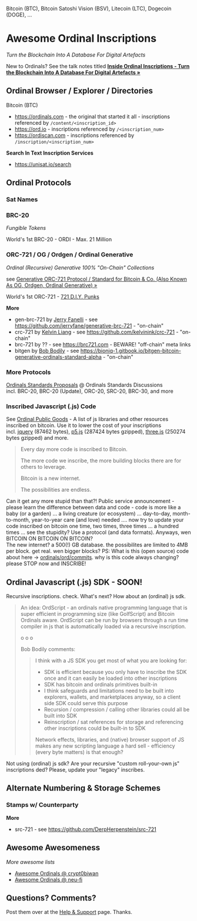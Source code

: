 
Bitcoin (BTC), Bitcoin Satoshi Vision (BSV), Litecoin (LTC), Dogecoin (DOGE), ...


# Awesome Ordinal Inscriptions

_Turn the Blockchain Into A Database For Digital Artefacts_


New to Ordinals?
See the talk notes titled
[**Inside Ordinal Inscriptions - Turn the Blockchain Into A Database For Digital Artefacts »**](https://github.com/pixelartexchange/ordinals.sandbox/tree/master/insideordinals)


## Ordinal Browser / Explorer / Directories

Bitcoin (BTC)

- <https://ordinals.com>   - the original that started it all  - inscriptions referenced by `/content/<inscription_id>`
- <https://ord.io>     - inscriptions referenced by `/<inscription_num>`
- <https://ordiscan.com>   - inscriptions referenced by `/inscription/<inscription_num>`


**Search In Text Inscription Services**

- <https://unisat.io/search>



## Ordinal Protocols

### Sat Names


### BRC-20

_Fungible Tokens_

World's 1st  BRC-20  -  ORDI - Max. 21 Million   



### ORC-721 / OG / Ordgen / Ordinal Generative

_Ordinal (Recursive) Generative 100% "On-Chain" Collections_

see [Generative ORC-721 Protocol / Standard for Bitcoin & Co. (Also Known As OG, Ordgen, Ordinal Generative) »](https://github.com/ordbase/generative-orc-721)

World's 1st ORC-721  -  [721 D.I.Y. Punks](https://twitter.com/diypunksnfts)


**More**

- gen-brc-721  by [Jerry Fanelli](https://github.com/jerryfane)  - see <https://github.com/jerryfane/generative-brc-721>  - "on-chain"
- crc-721 by [Kelvin Liang](https://github.com/kelvinink)   - see <https://github.com/kelvinink/crc-721>  - "on-chain"
- brc-721 by ??   - see <https://brc721.com>   -   BEWARE!  "off-chain" meta links
- bitgen by [Bob Bodily](https://github.com/bodily11)   - see <https://bioniq-1.gitbook.io/bitgen-bitcoin-generative-ordinals-standard-alpha> - "on-chain"


### More Protocols

[Ordinals Standards Proposals](https://patches-1.gitbook.io/ordinals-standards-discussions) @ Ordinals Standards Discussions   
incl. BRC-20, BRC-20 (Update), ORC-20, SRC-20, BRC-30, and more


### Inscribed Javascript (.js) Code  

See [Ordinal Public Goods](https://github.com/jokie88/ordinalpublicgoods) - A list of js libraries 
and other resources inscribed on bitcoin. Use it to lower the cost of your inscriptions  
incl. [jquery](https://ordinals.com/inscription/773e4865bcf3084e6d6ee5d49136fb5f7071d4c050ec4aeeaeb9c6d24fea5fc1i0) (87462 bytes), 
[p5.js](https://ordinals.com/inscription/255ce0c5a0d8aca39510da72e604ef8837519028827ba7b7f723b7489f3ec3a4i0) (287424 bytes gzipped), 
[three.js](https://ordinals.com/inscription/2dbdf9ebbec6be793fd16ae9b797c7cf968ab2427166aaf390b90b71778266abi0) (250274 bytes gzipped) and more.

> Every day more code is inscribed to Bitcoin.
>
> The more code we inscribe, the more building blocks there are for others to leverage.
>
> Bitcoin is a new internet.
>
> The possibilities are endless.

Can it get any more stupid than that?!  Public service announcement -  please learn the difference between data and code - 
code is more like a baby (or a garden) ... a living creature (or ecosystem) ... day-to-day, month-to-month, year-to-year care (and love) needed .... now try to update your code inscribed on bitcoin one time, two times, three times ... a hundred times ... see the stupidity? 
Use a protocol (and data formats).   Anyways,  wen BITCOIN ON BITCOIN ON BITCOIN?    
The new internet? a 500(!) GB database. the possibilites are limited to 4MB per block. get real. 
wen bigger blocks? PS: What is this (open source) code about here -> [ordinals/ord/commits](https://github.com/ordinals/ord/commits/master). why is this code always changing? please STOP now and INSCRIBE!


## Ordinal Javascript (.js) SDK - SOON!  

Recursive inscriptions. check. What's next?  How about an (ordinal) js sdk.

> An idea: OrdScript - an ordinals native programming language that is super efficient in programming size
> (like GolfScript) and Bitcoin Ordinals aware. OrdScript can be run by browsers
>  through a run time compiler in js that is automatically loaded via a recursive inscription.
>
>  o o o
>
>  Bob Bodily comments:
> 
>>  I think with a JS SDK you get most of what you are looking for:
>>
>> - SDK is efficient because you only have to inscribe the SDK once and it can easily be loaded into other inscriptions
>> - SDK has bitcoin and ordinals primitives built-in
>> - I think safeguards and limitations need to be built into explorers, wallets, and marketplaces anyway, so a client side SDK could serve this purpose
>> - Recursion / compression / calling other libraries could all be built into SDK
>> - Reinscription / sat references for storage and referencing other inscriptions could be built-in to SDK
>>
>>  Network effects, libraries,
>>  and (native) browser support of JS makes any new scripting language a hard sell - 
>>  efficiency (every byte matters) is that enough?

Not using (ordinal) js sdk? Are your recursive "custom roll-your-own js" inscriptions ded? Please, update your "legacy" inscribes.


## Alternate Numbering & Storage Schemes

### Stamps  w/ Counterparty

**More**

- src-721 - see <https://github.com/DerpHerpenstein/src-721>




## Awesome Awesomeness

_More awesome lists_

- [Awesome Ordinals @ crypt0biwan](https://github.com/crypt0biwan/awesome-ordinals)
- [Awesome Ordinals @ neu-fi](https://github.com/neu-fi/awesome-ordinals)


## Questions? Comments?

Post them over at the [Help & Support](https://github.com/geraldb/help) page. Thanks.



